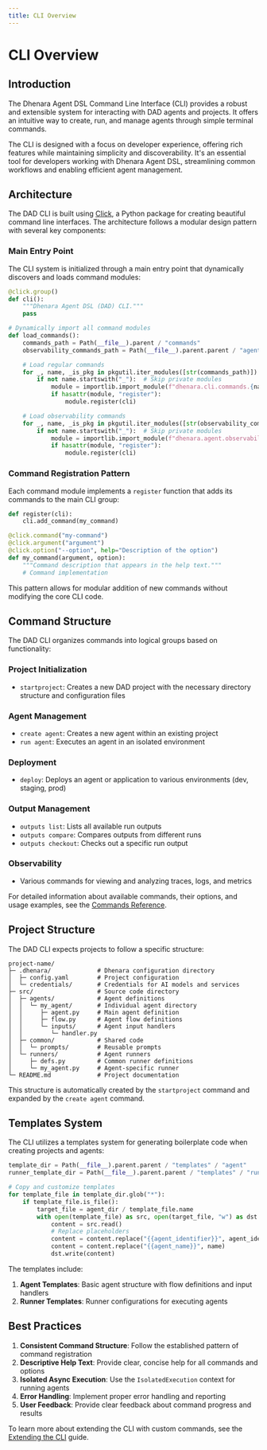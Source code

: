 ```yaml
---
title: CLI Overview
---
```


# CLI Overview

## Introduction

The Dhenara Agent DSL Command Line Interface (CLI) provides a robust and extensible system for interacting with DAD
agents and projects. It offers an intuitive way to create, run, and manage agents through simple terminal commands.

The CLI is designed with a focus on developer experience, offering rich features while maintaining simplicity and
discoverability. It's an essential tool for developers working with Dhenara Agent DSL, streamlining common workflows and
enabling efficient agent management.

## Architecture

The DAD CLI is built using [Click](https://click.palletsprojects.com/), a Python package for creating beautiful command
line interfaces. The architecture follows a modular design pattern with several key components:

### Main Entry Point

The CLI system is initialized through a main entry point that dynamically discovers and loads command modules:

```python
@click.group()
def cli():
    """Dhenara Agent DSL (DAD) CLI."""
    pass

# Dynamically import all command modules
def load_commands():
    commands_path = Path(__file__).parent / "commands"
    observability_commands_path = Path(__file__).parent.parent / "agent" / "observability" / "cli"

    # Load regular commands
    for _, name, _is_pkg in pkgutil.iter_modules([str(commands_path)]):
        if not name.startswith("_"):  # Skip private modules
            module = importlib.import_module(f"dhenara.cli.commands.{name}")
            if hasattr(module, "register"):
                module.register(cli)

    # Load observability commands
    for _, name, _is_pkg in pkgutil.iter_modules([str(observability_commands_path)]):
        if not name.startswith("_"):  # Skip private modules
            module = importlib.import_module(f"dhenara.agent.observability.cli.{name}")
            if hasattr(module, "register"):
                module.register(cli)
```

### Command Registration Pattern

Each command module implements a `register` function that adds its commands to the main CLI group:

```python
def register(cli):
    cli.add_command(my_command)

@click.command("my-command")
@click.argument("argument")
@click.option("--option", help="Description of the option")
def my_command(argument, option):
    """Command description that appears in the help text."""
    # Command implementation
```

This pattern allows for modular addition of new commands without modifying the core CLI code.

## Command Structure

The DAD CLI organizes commands into logical groups based on functionality:

### Project Initialization

- `startproject`: Creates a new DAD project with the necessary directory structure and configuration files

### Agent Management

- `create agent`: Creates a new agent within an existing project
- `run agent`: Executes an agent in an isolated environment

### Deployment

- `deploy`: Deploys an agent or application to various environments (dev, staging, prod)

### Output Management

- `outputs list`: Lists all available run outputs
- `outputs compare`: Compares outputs from different runs
- `outputs checkout`: Checks out a specific run output

### Observability

- Various commands for viewing and analyzing traces, logs, and metrics

For detailed information about available commands, their options, and usage examples, see the
[Commands Reference](./commands.md).

## Project Structure

The DAD CLI expects projects to follow a specific structure:

```
project-name/
├─ .dhenara/             # Dhenara configuration directory
│  ├─ config.yaml        # Project configuration
│  └─ credentials/       # Credentials for AI models and services
├─ src/                  # Source code directory
│  ├─ agents/            # Agent definitions
│  │  └─ my_agent/       # Individual agent directory
│  │     ├─ agent.py     # Main agent definition
│  │     ├─ flow.py      # Agent flow definitions
│  │     └─ inputs/      # Agent input handlers
│  │        └─ handler.py
│  ├─ common/            # Shared code
│  │  └─ prompts/        # Reusable prompts
│  └─ runners/           # Agent runners
│     ├─ defs.py         # Common runner definitions
│     └─ my_agent.py     # Agent-specific runner
└─ README.md             # Project documentation
```

This structure is automatically created by the `startproject` command and expanded by the `create agent` command.

## Templates System

The CLI utilizes a templates system for generating boilerplate code when creating projects and agents:

```python
template_dir = Path(__file__).parent.parent / "templates" / "agent"
runner_template_dir = Path(__file__).parent.parent / "templates" / "runner"

# Copy and customize templates
for template_file in template_dir.glob("*"):
    if template_file.is_file():
        target_file = agent_dir / template_file.name
        with open(template_file) as src, open(target_file, "w") as dst:
            content = src.read()
            # Replace placeholders
            content = content.replace("{{agent_identifier}}", agent_identifier)
            content = content.replace("{{agent_name}}", name)
            dst.write(content)
```

The templates include:

1. **Agent Templates**: Basic agent structure with flow definitions and input handlers
2. **Runner Templates**: Runner configurations for executing agents

## Best Practices

1. **Consistent Command Structure**: Follow the established pattern of command registration
2. **Descriptive Help Text**: Provide clear, concise help for all commands and options
3. **Isolated Async Execution**: Use the `IsolatedExecution` context for running agents
4. **Error Handling**: Implement proper error handling and reporting
5. **User Feedback**: Provide clear feedback about command progress and results

To learn more about extending the CLI with custom commands, see the [Extending the CLI](./extending.md) guide.
